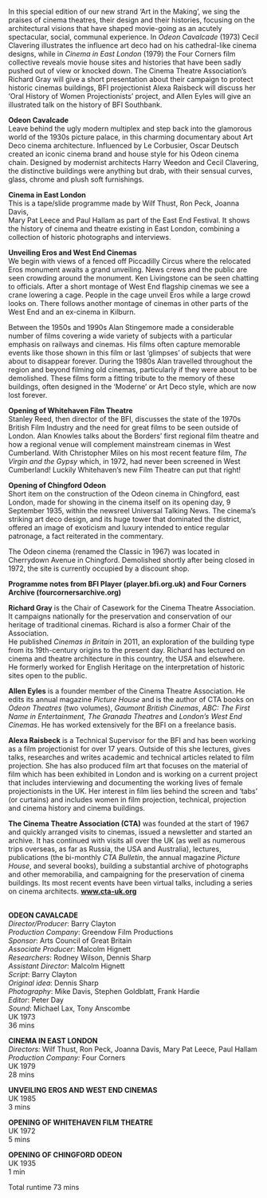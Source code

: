 

In this special edition of our new strand ‘Art in the Making’, we sing the praises of cinema theatres, their design and their histories, focusing on the architectural visions that have shaped movie-going as an acutely spectacular, social, communal experience. In _Odeon Cavalcade_ (1973) Cecil Clavering illustrates the influence art deco had on his cathedral-like cinema designs, while in _Cinema in East London_ (1979) the Four Corners film collective reveals movie house sites and histories that have been sadly pushed out of view or knocked down. The Cinema Theatre Association’s Richard Gray will give a short presentation about their campaign to protect historic cinemas buildings, BFI projectionist Alexa Raisbeck will discuss her ‘Oral History of Women Projectionists’ project, and Allen Eyles will give an illustrated talk on the history of BFI Southbank.

**Odeon Cavalcade**  
Leave behind the ugly modern multiplex and step back into the glamorous world of the 1930s picture palace, in this charming documentary about Art Deco cinema architecture. Influenced by Le Corbusier, Oscar Deutsch created an iconic cinema brand and house style for his Odeon cinema chain. Designed by modernist architects Harry Weedon and Cecil Clavering, the distinctive buildings were anything but drab, with their sensual curves, glass, chrome and plush soft furnishings.

**Cinema in East London**  
This is a tape/slide programme made by Wilf Thust, Ron Peck, Joanna Davis,  
Mary Pat Leece and Paul Hallam as part of the East End Festival. It shows the history of cinema and theatre existing in East London, combining a collection of historic photographs and interviews.

**Unveiling Eros and West End Cinemas**  
We begin with views of a fenced off Piccadilly Circus where the relocated Eros monument awaits a grand unveiling. News crews and the public are seen crowding around the monument. Ken Livingstone can be seen chatting to officials. After a short montage of West End flagship cinemas we see a crane lowering a cage. People in the cage unveil Eros while a large crowd looks on. There follows another montage of cinemas in other parts of the West End and an ex-cinema in Kilburn.

Between the 1950s and 1990s Alan Stingemore made a considerable number of films covering a wide variety of subjects with a particular emphasis on railways and cinemas. His films often capture memorable events like those shown in this film or last ‘glimpses’ of subjects that were about to disappear forever. During the 1980s Alan travelled throughout the region and beyond filming old cinemas, particularly if they were about to be demolished. These films form a fitting tribute to the memory of these buildings, often designed in the ‘Moderne’ or Art Deco style, which are now lost forever.

**Opening of Whitehaven Film Theatre**  
Stanley Reed, then director of the BFI, discusses the state of the 1970s British Film Industry and the need for great films to be seen outside of London. Alan Knowles talks about the Borders’ first regional film theatre and how a regional venue will complement mainstream cinemas in West Cumberland.  With Christopher Miles on his most recent feature film, _The Virgin and the Gypsy_ which, in 1972, had never been screened in West Cumberland!  Luckily Whitehaven’s new Film Theatre can put that right!

**Opening of Chingford Odeon**  
Short item on the construction of the Odeon cinema in Chingford, east London, made for showing in the cinema itself on its opening day,  9 September 1935, within the newsreel Universal Talking News. The cinema’s striking art deco design, and its huge tower that dominated the district, offered an image of exoticism and luxury intended to entice regular patronage, a fact reiterated in the commentary.

The Odeon cinema (renamed the Classic in 1967) was located in Cherrydown Avenue in Chingford. Demolished shortly after being closed in 1972, the site is currently occupied by a discount shop.

**Programme notes from BFI Player (player.bfi.org.uk) and Four Corners Archive (fourcornersarchive.org)**

**Richard Gray** is the Chair of Casework for the Cinema Theatre Association.  
It campaigns nationally for the preservation and conservation of our heritage of traditional cinemas. Richard is also a former Chair of the Association.  
He published _Cinemas in Britain_ in 2011, an exploration of the building type from its 19th-century origins to the present day. Richard has lectured on cinema and theatre architecture in this country, the USA and elsewhere.  
He formerly worked for English Heritage on the interpretation of historic sites open to the public.

**Allen Eyles** is a founder member of the Cinema Theatre Association. He edits its annual magazine _Picture House_ and is the author of CTA books on _Odeon Theatres_ (two volumes), _Gaumont British Cinemas_, _ABC: The First Name in Entertainment, The Granada Theatres_ and _London’s West End Cinemas_.  He has worked extensively for the BFI on a freelance basis.

**Alexa Raisbeck** is a Technical Supervisor for the BFI and has been working as a film projectionist for over 17 years. Outside of this she lectures, gives talks, researches and writes academic and technical articles related to film projection. She has also produced film art that focuses on the material of film which has been exhibited in London and is working on a current project that includes interviewing and documenting the working lives of female projectionists in the UK. Her interest in film lies behind the screen and ‘tabs’  
(or curtains) and includes women in film projection, technical, projection and cinema history and cinema buildings.

**The Cinema Theatre Association (CTA)** was founded at the start of 1967 and quickly arranged visits to cinemas, issued a newsletter and started an archive. It has continued with visits all over the UK (as well as numerous trips overseas, as far as Russia, the USA and Australia), lectures, publications (the bi-monthly _CTA Bulletin_, the annual magazine _Picture House_, and several books), building a substantial archive of photographs and other memorabilia, and campaigning for the preservation of cinema buildings. Its most recent events have been virtual talks, including a series on cinema architects. **www.cta-uk.org**
<br><br>

**ODEON CAVALCADE**  
_Director/Producer_: Barry Clayton  
_Production Company_: Greendow Film Productions  
_Sponsor_: Arts Council of Great Britain  
_Associate Producer_: Malcolm Hignett  
_Researchers_: Rodney Wilson, Dennis Sharp  
_Assistant Director_: Malcolm Hignett  
_Script_: Barry Clayton  
_Original idea_: Dennis Sharp  
_Photography_: Mike Davis, Stephen Goldblatt,  Frank Hardie  
_Editor_: Peter Day  
_Sound_: Michael Lax, Tony Anscombe  
UK 1973  
36 mins

**CINEMA IN EAST LONDON**  
_Directors:_ Wilf Thust, Ron Peck, Joanna Davis,  Mary Pat Leece, Paul Hallam  
_Production Company:_ Four Corners  
UK 1979  
28 mins

**UNVEILING EROS AND WEST END CINEMAS**  
UK 1985  
3 mins

**OPENING OF WHITEHAVEN FILM THEATRE**  
UK 1972  
5 mins

**OPENING OF CHINGFORD ODEON**  
UK 1935  
1 min

Total runtime 73 mins
<br><br>


<!--stackedit_data:
eyJoaXN0b3J5IjpbMTc1MzEwNzEzN119
-->